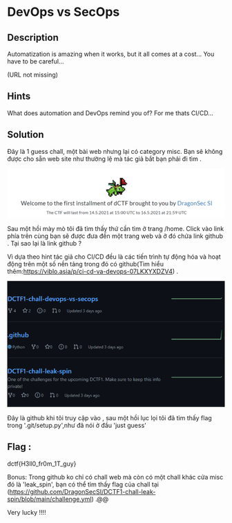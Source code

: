 # DevOps vs SecOps

## Description

Automatization is amazing when it works, but it all comes at a cost... You have to be careful...

(URL not missing)

## Hints

What does automation and DevOps remind you of? For me thats CI/CD...

## Solution

Đây là 1 guess chall, một bài web nhưng lại có category misc. Bạn sẽ không được cho sẵn web site như thường lệ mà tác giả bắt bạn phải đi tìm .

![img](image/img_6.png)

Sau một hồi mày mò tôi đã tìm thấy thứ cần tìm ở trang /home. Click vào link phía trên cùng bạn sẽ được đưa đến một trang web và ở đó chứa link github . Tại sao lại là link github ?

Vì dựa theo hint tác giả cho CI/CD đều là các tiến trình tự động hóa và hoạt động trên một số nền tảng trong đó có github(Tìm hiểu thêm:https://viblo.asia/p/ci-cd-va-devops-07LKXYXDZV4) .

![img](image/img_7.png)

Đây là github khi tôi truy cập vào , sau một hồi lục lọi tôi đã tìm thấy flag trong '.git/setup.py',như đã nói ở đầu 'just guess'

## Flag :

dctf{H3ll0_fr0m_1T_guy}

Bonus: Trong github ko chỉ có chall web mà còn có một chall khác cửa misc đó là 'leak_spin', bạn có thể tìm thấy flag của chall tại (https://github.com/DragonSecSI/DCTF1-chall-leak-spin/blob/main/challenge.yml) .@@

Very lucky !!!!